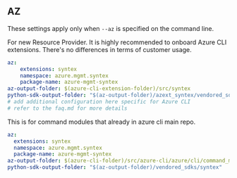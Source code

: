 ## AZ

These settings apply only when `--az` is specified on the command line.

For new Resource Provider. It is highly recommended to onboard Azure CLI extensions. There's no differences in terms of customer usage. 

``` yaml $(az) && $(target-mode) != 'core'
az:
    extensions: syntex
    namespace: azure.mgmt.syntex
    package-name: azure-mgmt-syntex
az-output-folder: $(azure-cli-extension-folder)/src/syntex
python-sdk-output-folder: "$(az-output-folder)/azext_syntex/vendored_sdks/syntex"
# add additional configuration here specific for Azure CLI
# refer to the faq.md for more details
```



This is for command modules that already in azure cli main repo. 
``` yaml $(az) && $(target-mode) == 'core'
az:
  extensions: syntex
  namespace: azure.mgmt.syntex
  package-name: azure-mgmt-syntex
az-output-folder: $(azure-cli-folder)/src/azure-cli/azure/cli/command_modules/syntex
python-sdk-output-folder: "$(az-output-folder)/vendored_sdks/syntex"
``` 